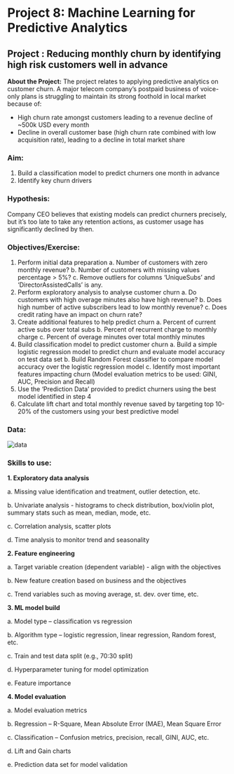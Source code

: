 # Project 8: Machine Learning for Predictive Analytics
## Project : Reducing monthly churn by identifying high risk customers well in advance

__About the Project:__
The project relates to applying predictive analytics on customer churn. A major telecom company’s postpaid business of voice-only plans is struggling to maintain its strong foothold in local market because of:
-	High churn rate amongst customers leading to a revenue decline of ~500k USD every month
-	Decline in overall customer base (high churn rate combined with low acquisition rate), leading to a decline in total market share

### Aim: 
1.	Build a classification model to predict churners one month in advance
2.	Identify key churn drivers

### Hypothesis:
Company CEO believes that existing models can predict churners precisely, but it’s too late to take any retention actions, as customer usage has significantly declined by then.

### Objectives/Exercise:
1.	Perform initial data preparation
a.	Number of customers with zero monthly revenue?
b.	Number of customers with missing values percentage > 5%?
c.	Remove outliers for columns ‘UniqueSubs’ and ‘DirectorAssistedCalls’ is any.
2.	Perform exploratory analysis to analyse customer churn
a.	Do customers with high overage minutes also have high revenue?
b.	Does high number of active subscribers lead to low monthly revenue?
c.	Does credit rating have an impact on churn rate?
3.	Create additional features to help predict churn
a.	Percent of current active subs over total subs
b.	Percent of recurrent charge to monthly charge
c.	Percent of overage minutes over total monthly minutes
4.	Build classification model to predict customer churn
a.	Build a simple logistic regression model to predict churn and evaluate model accuracy on test data set
b.	Build Random Forest classifier to compare model accuracy over the logistic regression model
c.	Identify most important features impacting churn (Model evaluation metrics to be used: GINI, AUC, Precision and Recall)
5.	Use the ‘Prediction Data’ provided to predict churners using the best model identified in step 4
6.	Calculate lift chart and total monthly revenue saved by targeting top 10-20% of the customers using your best predictive model
### Data:
![data](https://github.com/AINE-Projects/Project8/blob/main/data_columns.png)

### Skills to use:
__1.	Exploratory data analysis__

a.	Missing value identification and treatment, outlier detection, etc.

b.	Univariate analysis - histograms to check distribution, box/violin plot, summary stats such as mean, median, mode, etc.

c.	Correlation analysis, scatter plots

d.	Time analysis to monitor trend and seasonality

__2.	Feature engineering__

a.	Target variable creation (dependent variable) - align with the objectives

b.	New feature creation based on business and the objectives

c.	Trend variables such as moving average, st. dev. over time, etc.

__3.	ML model build__

a.	Model type – classification vs regression

b.	Algorithm type – logistic regression, linear regression, Random forest, etc.

c.	Train and test data split (e.g., 70:30 split)

d.	Hyperparameter tuning for model optimization

e.	Feature importance

__4.	Model evaluation__

a.	Model evaluation metrics

b.	Regression – R-Square, Mean Absolute Error (MAE), Mean Square Error 

c.	Classification – Confusion metrics, precision, recall, GINI, AUC, etc.

d.	Lift and Gain charts

e.	Prediction data set for model validation

